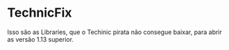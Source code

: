 # TechnicFix

Isso são as Libraries, que o Techinic pirata não consegue baixar, para abrir as versão 1.13 superior.
